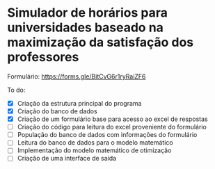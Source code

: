 # Simulador de horários para universidades baseado na maximização da satisfação dos professores

Formulário: https://forms.gle/BitCvG6r1ryRaiZF6

To do:

- [x] Criação da estrutura principal do programa
- [x] Criação do banco de dados
- [x] Criação de um formulário base para acesso ao excel de respostas
- [ ] Criação do código para leitura do excel proveniente do formulário
- [ ] População do banco de dados com informações do formulário
- [ ] Leitura do banco de dados para o modelo matemático
- [ ] Implementação do modelo matemático de otimização 
- [ ] Criação de uma interface de saída
